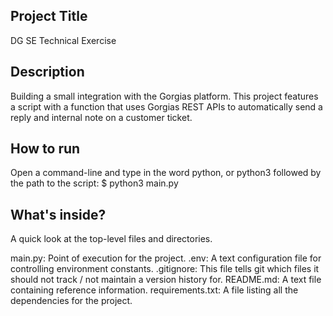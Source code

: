 ## Project Title
DG SE Technical Exercise

## Description
Building a small integration with the Gorgias platform. This project features a script with a function that uses Gorgias REST APIs to automatically send a reply and internal note
on a customer ticket.

## How to run
Open a command-line and type in the word python, or python3 followed by the path to the script: 
$ python3 main.py 

## What's inside?
A quick look at the top-level files and directories.

main.py: Point of execution for the project. 
.env: A text configuration file for controlling environment constants. 
.gitignore: This file tells git which files it should not track / not maintain a version history for.
README.md: A text file containing reference information.
requirements.txt: A file listing all the dependencies for the project. 
